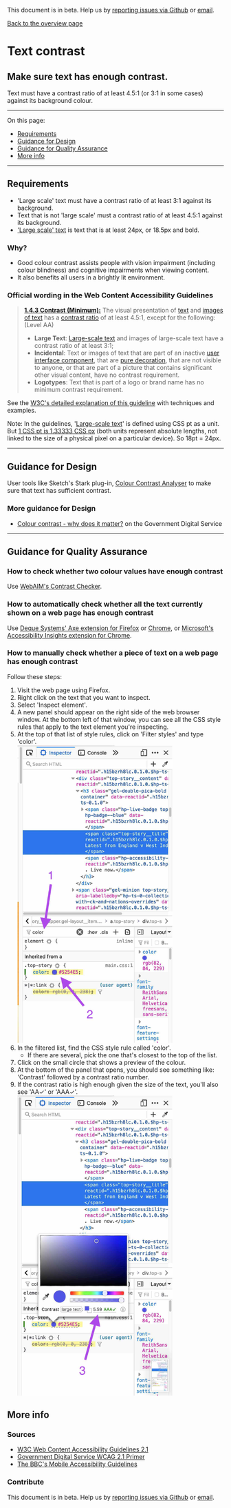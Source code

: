 This document is in beta. Help us by [reporting issues via Github](https://github.com/jfhector/accessibility-guidelines) or [email](mailto:jeanfrancois.hector@googlemail.com).

[Back to the overview page](./../index.html)

# Text contrast

## Make sure text has enough contrast.

Text must have a contrast ratio of at least 4.5:1 (or 3:1 in some cases) against its background colour.

---

On this page:

- [Requirements](#requirements)
- [Guidance for Design](#guidance-for-design)
- [Guidance for Quality Assurance](#guidance-for-quality-assurance)
- [More info](#more-info)

---

## Requirements

- 'Large scale' text must have a contrast ratio of at least 3:1 against its background.
- Text that is not 'large scale' must a contrast ratio of at least 4.5:1 against its background.
- ['Large scale' text](https://www.w3.org/TR/UNDERSTANDING-WCAG20/visual-audio-contrast-contrast.html#larger-scaledef) is text that is at least 24px, or 18.5px and bold.

### Why?

- Good colour contrast assists people with vision impairment (including colour blindness) and cognitive impairments when viewing content.
- It also benefits all users in a brightly lit environment.

### Official wording in the Web Content Accessibility Guidelines

> [**1.4.3 Contrast (Minimum):**](https://www.w3.org/TR/UNDERSTANDING-WCAG20/content-structure-separation-programmatic.html) The visual presentation of [text](https://www.w3.org/TR/UNDERSTANDING-WCAG20/visual-audio-contrast-contrast.html#textdef) and [images of text](https://www.w3.org/TR/UNDERSTANDING-WCAG20/visual-audio-contrast-contrast.html#images-of-textdef) has a [contrast ratio](https://www.w3.org/TR/UNDERSTANDING-WCAG20/visual-audio-contrast-contrast.html#contrast-ratiodef) of at least 4.5:1, except for the following: (Level AA)
>
> - **Large Text**: [Large-scale text](https://www.w3.org/TR/UNDERSTANDING-WCAG20/visual-audio-contrast-contrast.html#larger-scaledef) and images of large-scale text have a contrast ratio of at least 3:1;
> - **Incidental**: Text or images of text that are part of an inactive [user interface component](https://www.w3.org/TR/UNDERSTANDING-WCAG20/visual-audio-contrast-contrast.html#user-interface-componentdef), that are [pure decoration](https://www.w3.org/TR/UNDERSTANDING-WCAG20/visual-audio-contrast-contrast.html#puredecdef), that are not visible to anyone, or that are part of a picture that contains significant other visual content, have no contrast requirement.
> - **Logotypes**: Text that is part of a logo or brand name has no minimum contrast requirement.

See the [W3C's detailed explanation of this guideline](https://www.w3.org/TR/UNDERSTANDING-WCAG20/content-structure-separation-programmatic.html) with techniques and examples.

Note: In the guidelines, '[Large-scale text](https://www.w3.org/TR/UNDERSTANDING-WCAG20/visual-audio-contrast-contrast.html#larger-scaledef)' is defined using CSS pt as a unit. But [1 CSS pt is 1.33333 CSS px](https://www.w3.org/TR/css-values-3/#absolute-lengths) (both units represent absolute lengths, not linked to the size of a physical pixel on a particular device). So 18pt = 24px.

---

## Guidance for Design

User tools like Sketch's Stark plug-in, [Colour Contrast Analyser](https://developer.paciellogroup.com/resources/contrastanalyser/) to make sure that text has sufficient contrast.

### More guidance for Design

- [Colour contrast - why does it matter?](https://accessibility.blog.gov.uk/2016/06/17/colour-contrast-why-does-it-matter/) on the Government Digital Service

---

## Guidance for Quality Assurance

### How to check whether two colour values have enough contrast

Use [WebAIM's Contrast Checker](https://webaim.org/resources/contrastchecker/).

### How to automatically check whether all the text currently shown on a web page has enough contrast

Use [Deque Systems' Axe extension for Firefox](https://addons.mozilla.org/en-GB/firefox/addon/axe-devtools/) or [Chrome](https://chrome.google.com/webstore/detail/axe-web-accessibility-tes/lhdoppojpmngadmnindnejefpokejbdd), or [Microsoft's Accessibility Insights extension for Chrome](https://chrome.google.com/webstore/detail/accessibility-insights-fo/pbjjkligggfmakdaogkfomddhfmpjeni?hl=en).

### How to manually check whether a piece of text on a web page has enough contrast

Follow these steps:

<ol>
    <li>
        Visit the web page using Firefox.
    </li>
    <li>
        Right click on the text that you want to inspect.
    </li>
    <li>
        Select 'Inspect element'.
    </li>
    <li>
        A new panel should appear on the right side of the web browser window. At the bottom left of that window, you can see all the CSS style rules that apply to the text element you're inspecting.
    </li>
    <li>
        At the top of that list of style rules, click on 'Filter styles' and type 'color'. <br>
        <img src="../assets/143 - how to check - step 1.jpg" width="360" alt="">
    </li>
    <li>
        In the filtered list, find the CSS style rule called 'color'.
        <ul>
            <li>
                If there are several, pick the one that's closest to the top of the list.
            </li>
        </ul>
    </li>
    <li>
        Click on the small circle that shows a preview of the colour.
    </li>
    <li>
        At the bottom of the panel that opens, you should see something like: 'Contrast' followed by a contrast ratio number.
    </li>
    <li>
        If the contrast ratio is high enough given the size of the text, you'll also see 'AA&check;' or 'AAA&check;'. <br>
        <img src="../assets/143 - how to check - step 2.jpg" width="360" alt="">
    </li>
</ol>

## More info

### Sources

- [W3C Web Content Accessibility Guidelines 2.1](https://www.w3.org/TR/WCAG21/)
- [Government Digital Service WCAG 2.1 Primer](https://alphagov.github.io/wcag-primer/)
- [The BBC's Mobile Accessibility Guidelines](https://www.bbc.co.uk/guidelines/futuremedia/accessibility/mobile/summary)

### Contribute

This document is in beta. Help us by [reporting issues via Github](https://github.com/jfhector/accessibility-guidelines) or [email](mailto:jeanfrancois.hector@googlemail.com).
